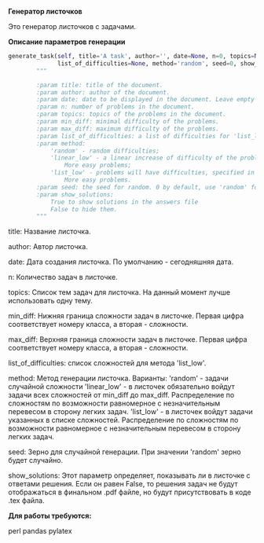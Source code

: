 **Генератор листочков**

Это генератор листочков с задачами.

**Описание параметров генерации**

```python
generate_task(self, title='A task', author='', date=None, n=0, topics=None, min_diff=0, max_diff=20,
              list_of_difficulties=None, method='random', seed=0, show_solutions=False):
        """

        :param title: title of the document.
        :param author: author of the document.
        :param date: date to be displayed in the document. Leave empty for today's date.
        :param n: number of problems in the document.
        :param topics: topics of the problems in the document.
        :param min_diff: minimal difficulty of the problems.
        :param max_diff: maximum difficulty of the problems.
        :param list_of_difficulties: a list of difficulties for 'list_low' method.
        :param method:
        	'random' - random difficulties;
            'linear_low' - a linear increase of difficulty of the problems.
                More easy problems;
            'list_low' - problems will have difficulties, specified in the list.
                More easy problems.
        :param seed: the seed for random. 0 by default, use 'random' for random seed.
        :param show_solutions:
        	True to show solutions in the answers file
        	False to hide them.
        """
```

title: Название листочка.

author: Автор листочка.

date: Дата создания листочка. По умолчанию - сегодняшняя дата.

n: Количество задач в листочке.

topics: Список тем задач для листочка. На данный момент лучше использовать одну тему.

min_diff: Нижняя граница сложности задач в листочке. Первая цифра соответствует номеру класса, а вторая - сложности. 

max_diff: Верхняя граница сложности задач в листочке. Первая цифра соответствует номеру класса, а вторая - сложности. 

list_of_difficulties: список сложностей для метода 'list_low'.

method: Метод генерации листочка. Варианты:
'random' - задачи случайной сложности
'linear_low' - в листочек обязательно войдут задачи всех сложностей от min_diff до max_diff. Распределение по сложностям по возможности равномерное с незначительным перевесом в сторону легких задач.
'list_low' - в листочек войдут задачи указанных в списке сложностей. Распределение по сложностям по возможности равномерное с незначительным перевесом в сторону легких задач.

seed: Зерно для случайной генерации. При значении 'random' зерно будет случайно.

show_solutions: Этот параметр определяет, показывать ли в листочке с ответами решения. Если он равен False, то решения задач не будут отображаться в финальном .pdf файле, но будут присутствовать в коде .tex файла.

**Для работы требуются:**

perl
pandas
pylatex